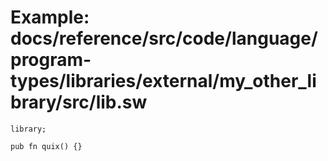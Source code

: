 # Example: docs/reference/src/code/language/program-types/libraries/external/my_other_library/src/lib.sw

```sway
library;

pub fn quix() {}

```
